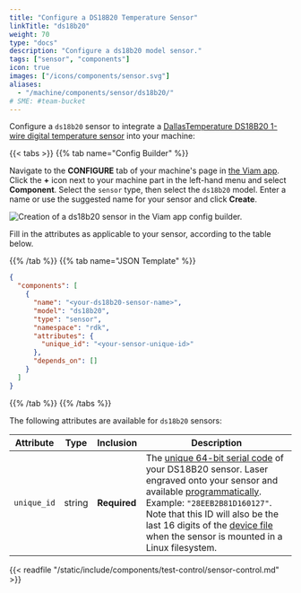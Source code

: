 ```yaml
---
title: "Configure a DS18B20 Temperature Sensor"
linkTitle: "ds18b20"
weight: 70
type: "docs"
description: "Configure a ds18b20 model sensor."
tags: ["sensor", "components"]
icon: true
images: ["/icons/components/sensor.svg"]
aliases:
  - "/machine/components/sensor/ds18b20/"
# SME: #team-bucket
---
```


Configure a `ds18b20` sensor to integrate a [DallasTemperature DS18B20 1-wire digital temperature sensor](https://www.adafruit.com/product/381) into your machine:

{{< tabs >}}
{{% tab name="Config Builder" %}}

Navigate to the **CONFIGURE** tab of your machine's page in [the Viam app](https://app.viam.com).
Click the **+** icon next to your machine part in the left-hand menu and select **Component**.
Select the `sensor` type, then select the `ds18b20` model.
Enter a name or use the suggested name for your sensor and click **Create**.

![Creation of a ds18b20 sensor in the Viam app config builder.](/machine/components/sensor/ds18b20-sensor-ui-config.png)

Fill in the attributes as applicable to your sensor, according to the table below.

{{% /tab %}}
{{% tab name="JSON Template" %}}

```json {class="line-numbers linkable-line-numbers"}
{
  "components": [
    {
      "name": "<your-ds18b20-sensor-name>",
      "model": "ds18b20",
      "type": "sensor",
      "namespace": "rdk",
      "attributes": {
        "unique_id": "<your-sensor-unique-id>"
      },
      "depends_on": []
    }
  ]
}
```

{{% /tab %}}
{{% /tabs %}}

The following attributes are available for `ds18b20` sensors:

<!-- prettier-ignore -->
| Attribute | Type | Inclusion | Description |
| --------- | ---- | --------- | ----------  |
| `unique_id`  | string | **Required** | The [unique 64-bit serial code](https://www.analog.com/media/en/technical-documentation/data-sheets/ds18b20.pdf) of your DS18B20 sensor. Laser engraved onto your sensor and available [programmatically](https://github.com/milesburton/Arduino-Temperature-Control-Library). Example: `"28EEB2B81D160127"`. Note that this ID will also be the last 16 digits of the [device file](https://en.wikipedia.org/wiki/Device_file) when the sensor is mounted in a Linux filesystem.  |

{{< readfile "/static/include/components/test-control/sensor-control.md" >}}
